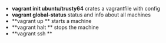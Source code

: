 - **vagrant init ubuntu/trusty64** crates a vagrantfile with config
- **vagrant global-status** status and info about all machines
- **vagrant up ** starts a machine
- **vagrant halt ** stops the machine
- **vagrant ssh ** 

